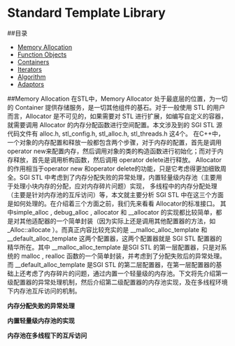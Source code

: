 Standard Template Library
===
##<a name="index"/>目录
* [Memory Allocation](#distribution)
* [Function Objects](#title)
* [Containers](#text)
* [Iterators](#text)
* [Algorithm](#text)
* [Adaptors](#text)

##<a name="distribution"/>Memory Allocation
  在STL中，Memory Allocator 处于最底层的位置，为一切的 Container 提供存储服务，是一切其他组件的基石。对于一般使用 STL 的用户而言，Allocator 是不可见的，如果需要对 STL 进行扩展，如编写自定义的容器，就需要调用 Allocator 的内存分配函数进行空间配置。本文涉及到的 SGI STL 源代码文件有 alloc.h, stl_config.h, stl_alloc.h, stl_threads.h 这4个。
在C++中，一个对象的内存配置和释放一般都包含两个步骤，对于内存的配置，首先是调用operator new来配置内存，然后调用对象的类的构造函数进行初始化；而对于内存释放，首先是调用析构函数，然后调用 operator delete进行释放。 
Allocator 的作用相当于operator new 和operator delete的功能，只是它考虑得更加细致周全。SGI STL 中考虑到了内存分配失败的异常处理，内置轻量级内存池（主要用于处理小块内存的分配，应对内存碎片问题）实现， 多线程中的内存分配处理（主要是针对内存池的互斥访问）等，本文就主要分析 SGI STL 中在这三个方面是如何处理的。在介绍着三个方面之前，我们先来看看 Allocator的标准接口。
其中simple_alloc , debug_alloc , allocator 和 __allocator 的实现都比较简单，都是对其他适配器的一个简单封装（因为实际上还是调用其他配置器的方法，如 _Alloc::allocate ）。而真正内容比较充实的是 __malloc_alloc_template 和 __default_alloc_template 这两个配置器，这两个配置器就是 SGI STL 配置器的精华所在。其中 __malloc_alloc_template 是SGI STL 的第一层配置器，只是对系统的 malloc , realloc 函数的一个简单封装，并考虑到了分配失败后的异常处理。而 __default_alloc_template 是SGI STL 的第二层配置器，在第一层配置器的基础上还考虑了内存碎片的问题，通过内置一个轻量级的内存池。下文将先介绍第一级配置器的异常处理机制，然后介绍第二级配置器的内存池实现，及在多线程环境下内存池互斥访问的机制。

__内存分配失败的异常处理__

__内置轻量级内存池的实现__

__内存池在多线程下的互斥访问__

